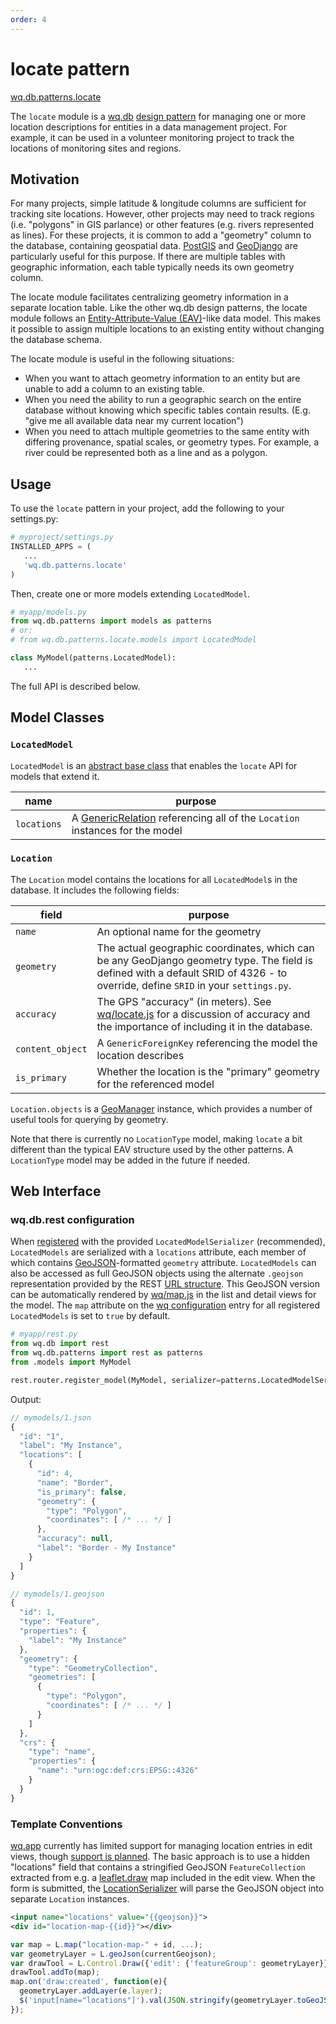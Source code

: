 ```yaml
---
order: 4
---
```


locate pattern
================

[wq.db.patterns.locate]

The `locate` module is a [wq.db]&nbsp;[design pattern] for managing one or more location descriptions for entities in a data management project.  For example, it can be used in a volunteer monitoring project to track the locations of monitoring sites and regions.

## Motivation

For many projects, simple latitude & longitude columns are sufficient for tracking site locations.  However, other projects may need to track regions (i.e. "polygons" in GIS parlance) or other features (e.g. rivers represented as lines).  For these projects, it is common to add a "geometry" column to the database, containing geospatial data.  [PostGIS] and [GeoDjango] are particularly useful for this purpose.  If there are multiple tables with geographic information, each table typically needs its own geometry column.

The locate module facilitates centralizing geometry information in a separate location table.  Like the other wq.db design patterns, the locate module follows an [Entity-Attribute-Value (EAV)]-like data model.  This makes it possible to assign multiple locations to an existing entity without changing the database schema.

The locate module is useful in the following situations:
 * When you want to attach geometry information to an entity but are unable to add a column to an existing table.
 * When you need the ability to run a geographic search on the entire database without knowing which specific tables contain results.  (E.g. "give me all available data near my current location")
 * When you need to attach multiple geometries to the same entity with differing provenance, spatial scales, or geometry types.  For example, a river could be represented both as a line and as a polygon.

## Usage

To use the `locate` pattern in your project, add the following to your settings.py:

```python
# myproject/settings.py
INSTALLED_APPS = (
   ...
   'wq.db.patterns.locate'
)
```

Then, create one or more models extending `LocatedModel`.
```python
# myapp/models.py
from wq.db.patterns import models as patterns
# or:
# from wq.db.patterns.locate.models import LocatedModel

class MyModel(patterns.LocatedModel):
   ...
```

The full API is described below.

## Model Classes

### `LocatedModel`
`LocatedModel` is an [abstract base class] that enables the `locate` API for models that extend it.

name | purpose
-----|---------
`locations` | A [GenericRelation] referencing all of the `Location` instances for the model

### `Location`

The `Location` model contains the locations for all `LocatedModel`s in the database. It includes the following fields:

field | purpose
------|---------
`name` | An optional name for the geometry
`geometry` | The actual geographic coordinates, which can be any GeoDjango geometry type.  The field is defined with a default SRID of 4326 - to override, define `SRID` in your `settings.py`.
`accuracy` | The GPS "accuracy" (in meters).  See [wq/locate.js] for a discussion of accuracy and the importance of including it in the database.
`content_object` | A `GenericForeignKey` referencing the model the location describes
`is_primary` | Whether the location is the "primary" geometry for the referenced model

`Location.objects` is a [GeoManager] instance, which provides a number of useful tools for querying by geometry.

Note that there is currently no `LocationType` model, making `locate` a bit different than the typical EAV structure used by the other patterns.  A `LocationType` model may be added in the future if needed.

## Web Interface

### wq.db.rest configuration
When [registered] with the provided `LocatedModelSerializer` (recommended), `LocatedModels` are serialized with a `locations` attribute, each member of which contains [GeoJSON]-formatted `geometry` attribute.  `LocatedModels` can also be accessed as full GeoJSON objects using the alternate `.geojson` representation provided by the REST [URL structure].  This GeoJSON version can be automatically rendered by [wq/map.js] in the list and detail views for the model.  The `map` attribute on the [wq configuration] entry for all registered `LocatedModels` is set to `true` by default.

```python
# myapp/rest.py
from wq.db import rest
from wq.db.patterns import rest as patterns
from .models import MyModel

rest.router.register_model(MyModel, serializer=patterns.LocatedModelSerializer)
```

Output:

```javascript
// mymodels/1.json
{
  "id": "1",
  "label": "My Instance",
  "locations": [
    {
      "id": 4, 
      "name": "Border", 
      "is_primary": false, 
      "geometry": {
        "type": "Polygon", 
        "coordinates": [ /* ... */ ]
      }, 
      "accuracy": null, 
      "label": "Border - My Instance"
    }
  ]
}
```

```javascript
// mymodels/1.geojson
{
  "id": 1,
  "type": "Feature",
  "properties": {
    "label": "My Instance"
  },
  "geometry": {
    "type": "GeometryCollection", 
    "geometries": [
      {
        "type": "Polygon",
        "coordinates": [ /* ... */ ]
      }
    ]
  },
  "crs": {
    "type": "name", 
    "properties": {
      "name": "urn:ogc:def:crs:EPSG::4326"
    }
  } 
}
```

### Template Conventions

[wq.app] currently has limited support for managing location entries in edit views, though [support is planned].  The basic approach is to use a hidden "locations" field that contains a stringified GeoJSON `FeatureCollection` extracted from e.g. a [leaflet.draw] map included in the edit view.  When the form is submitted, the [LocationSerializer] will parse the GeoJSON object into separate `Location` instances.

```xml
<input name="locations" value="{{geojson}}">
<div id="location-map-{{id}}"></div>
```
```javascript
var map = L.map("location-map-" + id, ...);
var geometryLayer = L.geoJson(currentGeojson);
var drawTool = L.Control.Draw({'edit': {'featureGroup': geometryLayer}});
drawTool.addTo(map);
map.on('draw:created', function(e){
  geometryLayer.addLayer(e.layer);
  $('input[name="locations"]').val(JSON.stringify(geometryLayer.toGeoJSON()));
});
```

[wq.db.patterns.locate]: https://github.com/wq/wq.db/blob/master/patterns/locate
[wq.db]: https://wq.io/wq.db
[design pattern]: https://wq.io/docs/about-patterns
[Entity-Attribute-Value (EAV)]: https://wq.io/docs/eav-vs-relational
[PostGIS]: http://postgis.net/
[GeoDjango]: https://docs.djangoproject.com/en/1.7/ref/contrib/gis/
[abstract base class]: https://docs.djangoproject.com/en/1.7/topics/db/models/#abstract-base-classes
[GenericRelation]: https://docs.djangoproject.com/en/1.7/ref/contrib/contenttypes/#django.contrib.contenttypes.fields.GenericRelation
[wq/app.js]: https://wq.io/docs/app-js
[wq/locate.js]: https://wq.io/docs/locate-js
[wq/map.js]: https://wq.io/docs/map-js
[URL structure]: https://wq.io/docs/url-structure
[wq configuration]: https://wq.io/docs/config
[GeoManager]: https://docs.djangoproject.com/en/1.7/ref/contrib/gis/model-api/#geomanager
[GeoJSON]: http://geojson.org
[wq.app]: https://wq.io/wq.app
[support is planned]: https://github.com/wq/wq.app/issues/36
[leaflet.draw]: https://github.com/Leaflet/Leaflet.draw
[LocationSerializer]: https://github.com/wq/wq.db/blob/master/patterns/locate/serializers.py
[registered]: https://wq.io/docs/router
